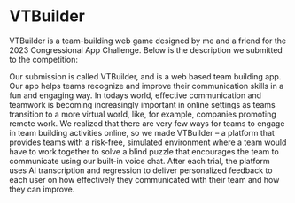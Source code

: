 # VTBuilder

VTBuilder is a team-building web game designed by me and a friend for the 2023 Congressional App Challenge. Below is the description we submitted to the competition:

Our submission is called VTBuilder, and is a web based team building app. Our app helps teams recognize and improve their communication skills in a fun and engaging way. In todays world, effective communication and teamwork is becoming increasingly important in online settings as teams transition to a more virtual world, like, for example, companies promoting remote work. We realized that there are very few ways for teams to engage in team building activities online, so we made VTBuilder – a platform that provides teams with a risk-free, simulated environment where a team would have to work together to solve a blind puzzle that encourages the team to communicate using our built-in voice chat. After each trial, the platform uses AI transcription and regression to deliver personalized feedback to each user on how effectively they communicated with their team and how they can improve.
